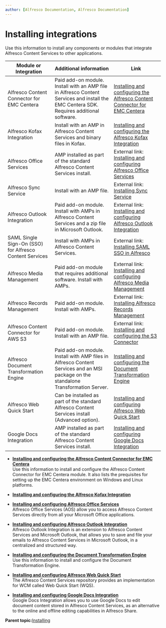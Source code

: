 ```yaml
---
author: [Alfresco Documentation, Alfresco Documentation]
---
```


# Installing integrations

Use this information to install any components or modules that integrate Alfresco Content Services to other applications.

|Module or Integration|Additional information|Link|
|---------------------|----------------------|----|
|Alfresco Content Connector for EMC Centera|Paid add-on module. Install with an AMP file in Alfresco Content Services and install the EMC Centera SDK. Requires additional software.|[Installing and configuring the Alfresco Content Connector for EMC Centera](centera-intro.md)|
|Alfresco Kofax Integration|Install with an AMP in Alfresco Content Services and binary files in Kofax.|[Installing and configuring the Alfresco Kofax Integration](kofax-intro.md)|
|Alfresco Office Services|AMP installed as part of the standard Alfresco Content Services install.|External link: [Installing and configuring Alfresco Office Services](https://docs.alfresco.com/aos1.1/concepts/aos-config-intro.html)|
|Alfresco Sync Service|Install with an AMP file.|External link: [Installing Sync Service](https://docs.alfresco.com/syncservice2.2/concepts/desktopsync-admin.html)|
|Alfresco Outlook Integration|Paid add-on module. Install with AMPs in Alfresco Content Services and a zip file in Microsoft Outlook.|External link: [Installing and configuring Alfresco Outlook Integration](https://docs.alfresco.com/outlook2.4/concepts/Outlook-install-intro.html)|
|SAML Single Sign-On \(SSO\) for Alfresco Content Services|Install with AMPs in Alfresco Content Services.|External link: [Installing SAML SSO in Alfresco](https://docs.alfresco.com/saml1.0/concepts/saml-config-overview.html)|
|Alfresco Media Management|Paid add-on module that requires additional software. Install with AMPs.|External link: [Installing and configuring Alfresco Media Management](https://docs.alfresco.com/mm1.1/concepts/mm-install-overview.html)|
|Alfresco Records Management|Paid add-on module. Install with AMPs.|External link: [Installing Alfresco Records Management](https://docs.alfresco.com/ags2.7/tasks/rm-install-proc.html)|
|Alfresco Content Connector for AWS S3|Paid add-on module. Install with an AMP file.|External link: [Installing and configuring the S3 Connector](https://docs.alfresco.com/s3connector2.1/concepts/s3-contentstore-install-intro.html)|
|Alfresco Document Transformation Engine|Paid add-on module. Install with AMP files in Alfresco Content Services and an MSI package on the standalone Transformation Server.|[Installing and configuring the Document Transformation Engine](transerv-intro.md)|
|Alfresco Web Quick Start|Can be installed as part of the standard Alfresco Content Services install \(Advanced option\).|[Installing and configuring Alfresco Web Quick Start](WCM-intro.md)|
|Google Docs Integration|AMP installed as part of the standard Alfresco Content Services install.|[Installing and configuring Google Docs Integration](googledocs-intro.md)|

-   **[Installing and configuring the Alfresco Content Connector for EMC Centera](../concepts/centera-intro.md)**  
Use this information to install and configure the Alfresco Content Connector for EMC Centera module. It also lists the prequisites for setting up the EMC Centera environment on Windows and Linux platforms.
-   **[Installing and configuring the Alfresco Kofax Integration](../concepts/kofax-intro.md)**  

-   **[Installing and configuring Alfresco Office Services](../concepts/aos-intro.md)**  
Alfresco Office Services \(AOS\) allow you to access Alfresco Content Services directly from all your Microsoft Office applications.
-   **[Installing and configuring Alfresco Outlook Integration](../concepts/Outlook-install-intro.md)**  
Alfresco Outlook Integration is an extension to Alfresco Content Services and Microsoft Outlook, that allows you to save and file your emails to Alfresco Content Services in Microsoft Outlook, in a centralized and structured way.
-   **[Installing and configuring the Document Transformation Engine](../concepts/transerv-intro.md)**  
Use this information to install and configure the Document Transformation Engine.
-   **[Installing and configuring Alfresco Web Quick Start](../concepts/WCM-intro.md)**  
 The Alfresco Content Services repository provides an implementation for WCM called Web Quick Start \(WQS\).
-   **[Installing and configuring Google Docs Integration](../concepts/googledocs-intro.md)**  
Google Docs Integration allows you to use Google Docs to edit document content stored in Alfresco Content Services, as an alternative to the online and offline editing capabilities in Alfresco Share.

**Parent topic:**[Installing](../concepts/master-ch-install.md)

